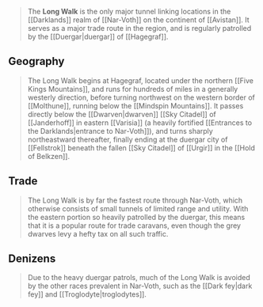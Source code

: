 > The **Long Walk** is the only major tunnel linking locations in the [[Darklands]] realm of [[Nar-Voth]] on the continent of [[Avistan]]. It serves as a major trade route in the region, and is regularly patrolled by the [[Duergar|duergar]] of [[Hagegraf]].



## Geography

> The Long Walk begins at Hagegraf, located under the northern [[Five Kings Mountains]], and runs for hundreds of miles in a generally westerly direction, before turning northwest on the western border of [[Molthune]], running below the [[Mindspin Mountains]]. It passes directly below the [[Dwarven|dwarven]] [[Sky Citadel]] of [[Janderhoff]] in eastern [[Varisia]] (a heavily fortified [[Entrances to the Darklands|entrance to Nar-Voth]]), and turns sharply northeastward thereafter, finally ending at the duergar city of [[Fellstrok]] beneath the fallen [[Sky Citadel]] of [[Urgir]] in the [[Hold of Belkzen]].


## Trade

> The Long Walk is by far the fastest route through Nar-Voth, which otherwise consists of small tunnels of limited range and utility. With the eastern portion so heavily patrolled by the duergar, this means that it is a popular route for trade caravans, even though the grey dwarves levy a hefty tax on all such traffic.


## Denizens

> Due to the heavy duergar patrols, much of the Long Walk is avoided by the other races prevalent in Nar-Voth, such as the [[Dark fey|dark fey]] and [[Troglodyte|troglodytes]].








